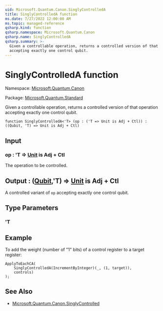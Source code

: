 ```yaml
---
uid: Microsoft.Quantum.Canon.SinglyControlledA
title: SinglyControlledA function
ms.date: 7/27/2022 12:00:00 AM
ms.topic: managed-reference
qsharp.kind: function
qsharp.namespace: Microsoft.Quantum.Canon
qsharp.name: SinglyControlledA
qsharp.summary: >-
  Given a controllable operation, returns a controlled version of that operation
  accepting exactly one control qubit.
---
```


# SinglyControlledA function

Namespace: [Microsoft.Quantum.Canon](xref:Microsoft.Quantum.Canon)

Package: [Microsoft.Quantum.Standard](https://nuget.org/packages/Microsoft.Quantum.Standard)


Given a controllable operation, returns a controlled version of that operationaccepting exactly one control qubit.

```qsharp
function SinglyControlledA<'T> (op : ('T => Unit is Adj + Ctl)) : ((Qubit, 'T) => Unit is Adj + Ctl)
```


## Input

### op : 'T => [Unit](xref:microsoft.quantum.qsharp.valueliterals#unit-literal)  is Adj + Ctl

The operation to be controlled.



## Output : ([Qubit](xref:microsoft.quantum.qsharp.valueliterals#qubit-literals),'T) => [Unit](xref:microsoft.quantum.qsharp.valueliterals#unit-literal)  is Adj + Ctl

A controlled variant of `op` accepting exactly one control qubit.

## Type Parameters

### 'T



## Example

To add the weight (number of "1" bits) of a control register toa target register:```qsharpApplyToEachCA(    SinglyControlledA(IncrementByInteger)(_, (1, target)),    controls));```

## See Also

- [Microsoft.Quantum.Canon.SinglyControlled](xref:Microsoft.Quantum.Canon.SinglyControlled)